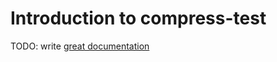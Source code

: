 # Introduction to compress-test

TODO: write [great documentation](http://jacobian.org/writing/what-to-write/)
